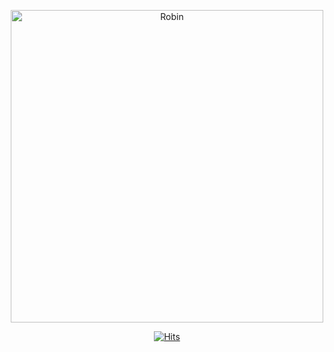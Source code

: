 <p align="center">
<img src="https://files.catbox.moe/dlm6y0.png" alt="Robin"width="500" height="500">
<p align="center">
<a href="https://hits.sh/github.com/cyreneirl/hits/"><img alt="Hits" src="https://hits.sh/github.com/cyreneirl/hits.svg?label=harmonies&color=9981d9&labelColor=6b6796"/></a>
